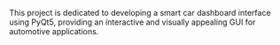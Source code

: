 This project is dedicated to developing a smart car dashboard interface using PyQt5, providing an interactive and visually appealing GUI for automotive applications.
